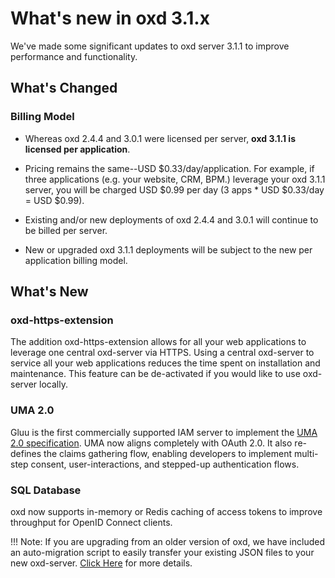 # What's new in oxd 3.1.x
We've made some significant updates to oxd server 3.1.1 to improve performance and functionality. 

## What's Changed

### Billing Model
* Whereas oxd 2.4.4 and 3.0.1 were licensed per server, **oxd 3.1.1 is licensed per application**.

* Pricing remains the same--USD $0.33/day/application. For example, if three applications (e.g. your website, CRM, BPM.) leverage your oxd 3.1.1 server, you will be charged USD $0.99 per day (3 apps * USD $0.33/day = USD $0.99). 

* Existing and/or new deployments of oxd 2.4.4 and 3.0.1 will continue to be billed per server.

* New or upgraded oxd 3.1.1 deployments will be subject to the new per application billing model.


## What's New

### oxd-https-extension
The addition oxd-https-extension allows for all your web applications to leverage one central oxd-server via HTTPS. Using a central oxd-server to service all your web applications reduces the time spent on installation and maintenance. This feature can be de-activated if you would like to use oxd-server locally.   

### UMA 2.0
Gluu is the first commercially supported IAM server to implement the [UMA 2.0 specification](https://docs.kantarainitiative.org/uma/wg/oauth-uma-grant-2.0-05.html). UMA now aligns completely with OAuth 2.0. It also re-defines the claims gathering flow, enabling developers to implement multi-step consent, user-interactions, and stepped-up authentication flows. 

### SQL Database
oxd now supports in-memory or Redis caching of access tokens to improve throughput for OpenID Connect clients.  

!!! Note: 
    If you are upgrading from an older version of oxd, we have included an auto-migration script to easily transfer your           existing JSON files to your new oxd-server.  [Click Here](https://gluu.org/docs/oxd/3.1.1/upgrade/) for more details. 

